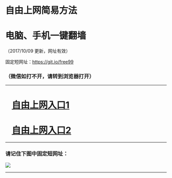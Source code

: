 ﻿# 自由上网简易方法

# 电脑、手机一键翻墙

（2017/10/09 更新，网址有效）

固定短网址：https://git.io/free99

### （微信如打不开，请转到浏览器打开）


***





# &nbsp;&nbsp; <a href="http://ft1668421206.fwq-tz-1001.info/fwqtz01.html?t=10090014447 " target="_blank">自由上网入口1</a>
# &nbsp;&nbsp; <a href="http://ft1120232083.fwq-tz-1002.info/fwqtz02.html?t=10090013703 " target="_blank">自由上网入口2</a>
***

### 请记住下图中固定短网址：

<img src="https://s3-us-west-2.amazonaws.com/fwq-1001/yjfq-20170905okok.png" /> 


***

